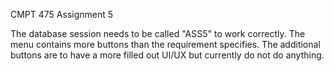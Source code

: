CMPT 475 Assignment 5

The database session needs to be called "ASS5" to work correctly.
The menu contains more buttons than the requirement specifies.
	The additional buttons are to have a more filled out UI/UX but currently do not do anything.
